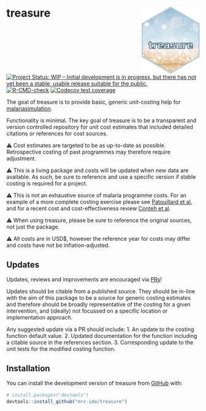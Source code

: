 
<!-- README.md is generated from README.Rmd. Please edit that file -->

# treasure <img src="man/figures/Treasure.png" align="right" width=30% height=30% />

<!-- badges: start -->

[![Project Status: WIP – Initial development is in progress, but there
has not yet been a stable, usable release suitable for the
public.](https://www.repostatus.org/badges/latest/wip.svg)](https://www.repostatus.org/#wip)
[![R-CMD-check](https://github.com/mrc-ide/treasure/actions/workflows/R-CMD-check.yaml/badge.svg)](https://github.com/mrc-ide/treasure/actions/workflows/R-CMD-check.yaml)
[![Codecov test
coverage](https://codecov.io/gh/mrc-ide/treasure/graph/badge.svg)](https://app.codecov.io/gh/mrc-ide/treasure)
<!-- badges: end -->

The goal of treasure is to provide basic, generic unit-costing help for
[malariasimulation](https://mrc-ide.github.io/malariasimulation/).

Functionality is minimal. The key goal of treasure is to be a
transparent and version controlled repository for unit cost estimates
that included detailed citations or references for cost sources.

:warning: Cost estimates are targeted to be as up-to-date as possible.
Retrospective costing of past programmes may therefore require
adjustment.

:warning: This is a living package and costs will be updated when new
data are available. As such, be sure to reference and use a specific
version if stable costing is required for a project.

:warning: This is not an exhaustive source of malaria programme costs.
For an example of a more complete costing exercise please see
[Patouillard et al](https://gh.bmj.com/content/2/2/e000176), and for a
recent cost and cost-effectiveness review [Conteh et
al](https://www.sciencedirect.com/science/article/pii/S1098301521001479?via%3Dihub).

:warning: When using treasure, please be sure to reference the original
sources, not just the package.

:warning: All costs are in USD\$, however the reference year for costs
may differ and costs have not be inflation-adjusted.

## Updates

Updates, reviews and improvements are encouraged via
[PRs](https://github.com/mrc-ide/treasure/pulls)!

Updates should be citable from a published source. They should be
in-line with the aim of this package to be a source for generic costing
estimates and therefore should be broadly representative of the costing
for a given intervention, and (ideally) not focussed on a specific
location or implementation approach.

Any suggested update via a PR should include: 1. An update to the
costing function default value. 2. Updated documentation for the
function including a citable source in the references section. 3.
Corresponding update to the unit tests for the modified costing
function.

## Installation

You can install the development version of treasure from
[GitHub](https://github.com/) with:

``` r
# install.packages("devtools")
devtools::install_github("mrc-ide/treasure")
```
